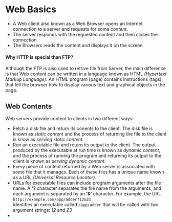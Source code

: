 # Web Basics
 * A Web client also known as a Web Browser opens an Internet connection to a server and requests for some *content*.
 * The server responds with the requested content and then closes the connection.
 * The Browsers reads the content and displays it on the screen.
#### Why HTTP is special than FTP?
Although the FTP is also used to retrive file from Server, the main difference is that Web content can be written in a language known as HTML *(Hypertext Markup Language)*. An HTML program (page) contains instructions (tags) that tell the browser how to display various text and graphical objects in the page.

## Web Contents
Web servers provide content to clients in two different ways:
 * Fetch a disk file and return its conents to the client. The disk file is known as *static content* and the process of returning the file to the client is know as *serving static content*.
 * Run an executable file and return its output to the client. The output produced by the executable at run time is known as *dynamic content*, and the process of running the program and returning its output to the client is known as *serving dynamic content*.
 * Every piece of content returned by a Web server is associated with some file that it manages. Each of these files has a unique name known as a URL *(Universal Resource Locator)*.
 * URLs for executable files can include program arguments after the file name. A **'?** character separates the file name from the arguments, and each argument is separated by an **'&'** character. For example, the URL <br> `http://example.com/app/adder?12&23` <br> identifies an executable called `/app/adder` that will be called with two argument strings: *12* and *23*
 * 
